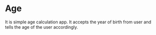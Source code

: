 # Age
It is simple age calculation app. It accepts the year of birth from user and tells the age of the user accordingly.
